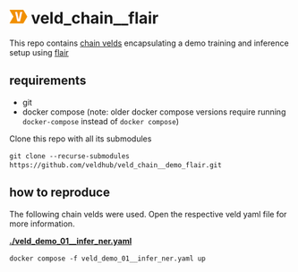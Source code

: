 # ![veld chain](https://raw.githubusercontent.com/veldhub/.github/refs/heads/main/images/symbol_V_letter.png) veld_chain__flair

This repo contains [chain velds](https://zenodo.org/records/13322913) encapsulating a demo training
and inference setup using [flair](https://github.com/flairnlp/flair)

## requirements

- git
- docker compose (note: older docker compose versions require running `docker-compose` instead of 
  `docker compose`)

Clone this repo with all its submodules
```
git clone --recurse-submodules https://github.com/veldhub/veld_chain__demo_flair.git
```

## how to reproduce

The following chain velds were used. Open the respective veld yaml file for more information.

**[./veld_demo_01__infer_ner.yaml](./veld_demo_01__infer_ner.yaml)** 

```
docker compose -f veld_demo_01__infer_ner.yaml up
```

